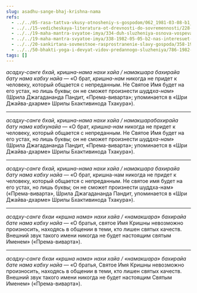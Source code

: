 ```yaml
---
slug: asadhu-sange-bhaj-krishna-nama
refs:
  - ../../05-rasa-tattva-vkusy-otnosheniy-s-gospodom/062_1981-03-08-b1_sridharmj_zhertvennost-osnova_vseh_ras_i_vospevanija_svjatogo_imeni.md
  - ../../15-vedicheskaya-literatura-ot-drevnosti-do-sovremennosti/228-1982-11-02-a1-prema-vivarta-podderzhivaet-filosofiyu-gaudiya-matha.md
  - ../../19-maha-mantra-svyatoe-imya/334-duh-sluzheniya-osnova-vospevaniya-svyatogo-imeni.md
  - ../../19-maha-mantra-svyatoe-imya/338-1982-05-05-b2-nas-interesuet-kachestvo-povtoreniya-svyatogo-imeni.md
  - ../../20-sankirtana-sovmestnoe-rasprostranenie-slavy-gospoda/358-1981-03-07-a2-propoved-i-duh-sluzheniya-osnova-sankirtany.md
  - ../../50-bhakti-yoga-i-devyat-vidov-predannogo-sluzheniya/786-1982-03-31-a2-praktika-bhakti-jogi-9-vidov-predannogo-sluzheniya-i-drugie-aspekty.md
tags: []
---
```


*асадху-санге бхай, кришна-нама нахи хайа / намакшара бахирайа бату нама кабху найа* — «О брат, *кришна-нам* никогда не придет к человеку, который общается с непреданным. Не Святое Имя будет на его устах, но лишь буквы; он не сможет произнести *шуддха-нам*» (Шрила Джагадананда Пандит, «Према-виварта»; упоминается в «Шри Джайва-дхарме» Шрилы Бхактивинода Тхакура»).

---

*асадху-санге бхай, кришна-нама нахи хайа / намакшарабахирайа бату нама кабхунайа* — «О брат, *кришна-нам* никогда не придет к человеку, который общается с непреданным. Не Святое Имя будет на его устах, но лишь буквы; он не сможет произнести *шуддха-нам*» (Шрила Джагадананда Пандит, «Према-виварта»; упоминается в «Шри Джайва-дхарме» Шрилы Бхактивинода Тхакура»).

---

*асадху-санге бхай, кришна-нама нахи хайа / намакшара бахирайа бату нама кабху найа* — «О брат, кришна-нам никогда не придет к человеку, который общается с непреданным. Не святое имя будет на его устах, но лишь буквы; он не сможет произнести шуддха-нам» («Према-виварта», Шрила Джагадананда Пандит, упоминается в «Шри Джайва-дхарме» Шрилы Бхактивинода Тхакура»).

---

*асадху-санге бхаи «кршна нама» нахи хайа / «намакшара» бахирайа бате нама кабху найа* — «О братья, святое Имя Кришны невозможно произносить, находясь в общении в теми, кто лишен святых качеств. Внешний звук такого имени никогда не будет настоящим святым Именем» («Према-виварта»).

---

*асадху-санге бхаи «кршна нама» нахи хайа / «намакшара» бахирайа бате нама кабху найа* — «О братья, Святое Имя Кришны невозможно произносить, находясь в общении в теми, кто лишен святых качеств. Внешний звук такого имени никогда не будет настоящим Святым Именем» («Према-виварта»).
